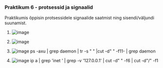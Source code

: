 ### Praktikum 6 - protsessid ja signaalid
Praktikumis õppisin protsessidele signaalide saatmist ning sisendi/väljundi suunamist.

1.
   ![image](https://github.com/user-attachments/assets/878d0a12-768f-4c25-8caa-33ef3210bae6)
2.
   ![image](https://github.com/user-attachments/assets/bf89d34e-19cb-411d-b729-aefc809fc97b)
3. ![image](https://github.com/user-attachments/assets/98f50e1a-bc68-48e8-9078-201af405bc33)
ps -axu | grep daemon | tr -s " " |cut -d" " -f11- | grep daemon

4. ![image](https://github.com/user-attachments/assets/b59b4a9d-7b40-460c-b930-3179f2f3ffde)
ip a | grep 'inet ' | grep -v '127.0.0.1' | cut -d" " -f6 | cut -d"/" -f1

